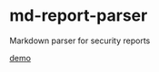 # md-report-parser
Markdown parser for security reports

[demo](https://coinspect.github.io/md-report-parser/)
